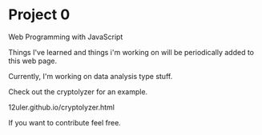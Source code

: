 # Project 0

Web Programming with JavaScript

Things I've learned and things i'm working on will be periodically added to this web page. 

Currently, I'm working on data analysis type stuff. 

Check out the cryptolyzer for an example. 

12uler.github.io/cryptolyzer.html

If you want to contribute feel free. 
